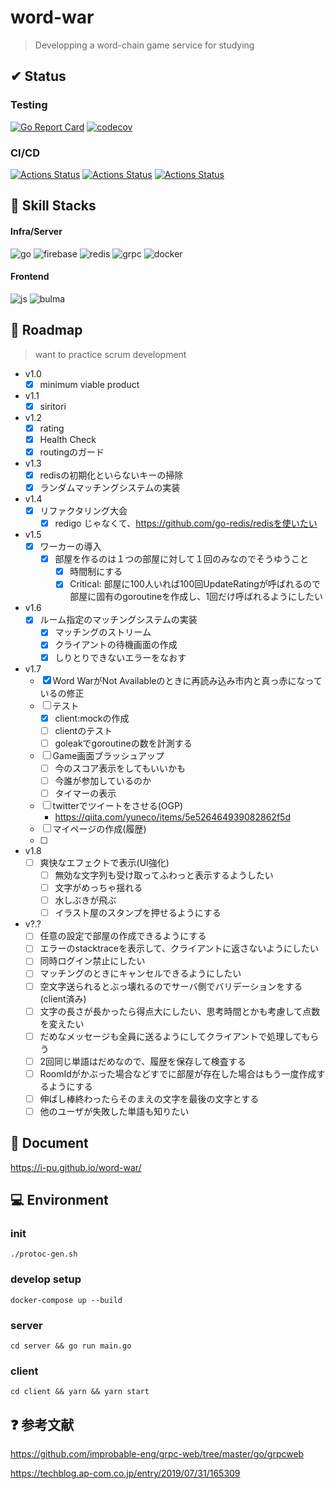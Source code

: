 # word-war
> Developping a word-chain game service for studying

## ✔ Status
### Testing
[![Go Report Card](https://goreportcard.com/badge/github.com/i-pu/word-war)](https://goreportcard.com/report/github.com/i-pu/word-war)
[![codecov](https://codecov.io/gh/i-pu/word-war/branch/develop%2F1.0/graph/badge.svg)](https://codecov.io/gh/i-pu/word-war)
### CI/CD
[![Actions Status](https://github.com/i-pu/word-war/workflows/Client%20Firebase%20Hosting/badge.svg)](https://github.com/i-pu/word-war/actions)
[![Actions Status](https://github.com/i-pu/word-war/workflows/Server%20Docker%20Build/badge.svg)](https://github.com/i-pu/word-war/actions)
[![Actions Status](https://github.com/i-pu/word-war/workflows/Server%20Test/badge.svg)](https://github.com/i-pu/word-war/actions)

## 💪 Skill Stacks
#### Infra/Server
![go](https://img.shields.io/badge/-Go-76E1FE.svg?logo=go&style=flat-square)
![firebase](https://img.shields.io/badge/-Firebase-000000.svg?logo=firebase&style=flat-square)
![redis](https://img.shields.io/badge/-Redis-D82C20.svg?logo=redis&style=flat-square)
![grpc](https://img.shields.io/badge/-gRPC-47848F.svg?logo=&style=flat-square)
![docker](https://img.shields.io/badge/-Docker-48bcfa.svg?logo=docker&style=flat-square)
#### Frontend
![js](https://img.shields.io/badge/-Javascript-FAEB7F.svg?logo=javascript&style=flat-square)
![bulma](https://img.shields.io/badge/-Bulma-FCEA0.svg?logo=&style=flat-square)

## 🚧 Roadmap
> want to practice scrum development

- v1.0
  - [x] minimum viable product
- v1.1
  - [x] siritori
- v1.2
  - [x] rating
  - [x] Health Check
  - [x] routingのガード
- v1.3
  - [x] redisの初期化といらないキーの掃除
  - [x] ランダムマッチングシステムの実装
- v1.4
  - [x] リファクタリング大会
    - [x] redigo じゃなくて、https://github.com/go-redis/redisを使いたい
- v1.5
  - [x] ワーカーの導入
    - [x] 部屋を作るのは１つの部屋に対して１回のみなのでそうゆうこと
	  - [x] 時間制にする
	  - [x] Critical: 部屋に100人いれば100回UpdateRatingが呼ばれるので部屋に固有のgoroutineを作成し、1回だけ呼ばれるようにしたい
- v1.6
  - [x] ルーム指定のマッチングシステムの実装
    - [x] マッチングのストリーム
    - [x] クライアントの待機画面の作成
    - [x] しりとりできないエラーをなおす
- v1.7
  - [x] Word WarがNot Availableのときに再読み込み市内と真っ赤になっているの修正
  - [ ] テスト
    - [x] client:mockの作成
    - [ ] clientのテスト
    - [ ] goleakでgoroutineの数を計測する
  - [ ] Game画面ブラッシュアップ
    - [ ] 今のスコア表示をしてもいいかも
    - [ ] 今誰が参加しているのか
    - [ ] タイマーの表示
  - [ ] twitterでツイートをさせる(OGP)
    - <https://qiita.com/yuneco/items/5e526464939082862f5d>
  - [ ] マイページの作成(履歴)
  - [ ]
- v1.8
  - [ ] 爽快なエフェクトで表示(UI強化)
    - [ ] 無効な文字列も受け取ってふわっと表示するようしたい
    - [ ] 文字がめっちゃ揺れる
    - [ ] 水しぶきが飛ぶ
    - [ ] イラスト屋のスタンプを押せるようにする
- v?.?
  - [ ] 任意の設定で部屋の作成できるようにする
  - [ ] エラーのstacktraceを表示して、クライアントに返さないようにしたい
  - [ ] 同時ログイン禁止にしたい
  - [ ] マッチングのときにキャンセルできるようにしたい
  - [ ] 空文字送られるとぶっ壊れるのでサーバ側でバリデーションをする(client済み)
  - [ ] 文字の長さが長かったら得点大にしたい、思考時間とかも考慮して点数を変えたい
  - [ ] だめなメッセージも全員に送るようにしてクライアントで処理してもらう
  - [ ] 2回同じ単語はだめなので、履歴を保存して検査する
  - [ ] RoomIdがかぶった場合などすでに部屋が存在した場合はもう一度作成するようにする
  - [ ] 伸ばし棒終わったらそのまえの文字を最後の文字とする
  - [ ] 他のユーザが失敗した単語も知りたい

## 📖 Document
<https://i-pu.github.io/word-war/>

## 💻 Environment
### init
```
./protoc-gen.sh
```

### develop setup
```
docker-compose up --build
```


### server
```
cd server && go run main.go
```

### client
```
cd client && yarn && yarn start
```

## ❓ 参考文献
<https://github.com/improbable-eng/grpc-web/tree/master/go/grpcweb>

<https://techblog.ap-com.co.jp/entry/2019/07/31/165309>
